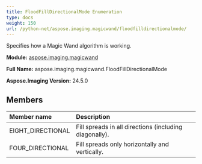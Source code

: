 ```yaml
---
title: FloodFillDirectionalMode Enumeration
type: docs
weight: 150
url: /python-net/aspose.imaging.magicwand/floodfilldirectionalmode/
---
```


Specifies how a Magic Wand algorithm is working.

**Module:** [aspose.imaging.magicwand](/imaging/python-net/aspose.imaging.magicwand/)

**Full Name:** aspose.imaging.magicwand.FloodFillDirectionalMode

**Aspose.Imaging Version:** 24.5.0

## **Members**
| **Member name** | **Description** |
| :- | :- |
| EIGHT_DIRECTIONAL | Fill spreads in all directions (including diagonally). |
| FOUR_DIRECTIONAL | Fill spreads only horizontally and vertically. |
